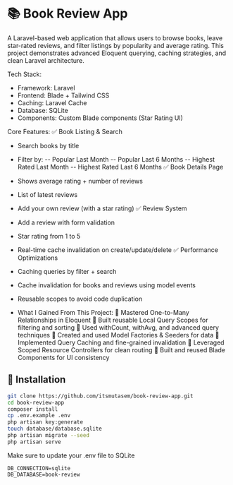 # 📚 Book Review App

A Laravel-based web application that allows users to browse books, leave star-rated reviews, and filter listings by popularity and average rating. This project demonstrates advanced Eloquent querying, caching strategies, and clean Laravel architecture.

Tech Stack:
- Framework: Laravel
- Frontend: Blade + Tailwind CSS
- Caching: Laravel Cache
- Database: SQLite
- Components: Custom Blade components (Star Rating UI)

Core Features:
✅ Book Listing & Search
- Search books by title
- Filter by:
-- Popular Last Month
-- Popular Last 6 Months
-- Highest Rated Last Month
-- Highest Rated Last 6 Months
✅ Book Details Page
- Shows average rating + number of reviews
- List of latest reviews
- Add your own review (with a star rating)
✅ Review System
- Add a review with form validation
- Star rating from 1 to 5
- Real-time cache invalidation on create/update/delete
✅ Performance Optimizations
- Caching queries by filter + search
- Cache invalidation for books and reviews using model events
- Reusable scopes to avoid code duplication

- What I Gained From This Project:
🔹 Mastered One-to-Many Relationships in Eloquent
 🔹 Built reusable Local Query Scopes for filtering and sorting
 🔹 Used withCount, withAvg, and advanced query techniques
 🔹 Created and used Model Factories & Seeders for data
 🔹 Implemented Query Caching and fine-grained invalidation
 🔹 Leveraged Scoped Resource Controllers for clean routing
 🔹 Built and reused Blade Components for UI consistency

## 📁 Installation

```bash
git clone https://github.com/itsmutasem/book-review-app.git
cd book-review-app
composer install
cp .env.example .env
php artisan key:generate
touch database/database.sqlite
php artisan migrate --seed
php artisan serve
```
Make sure to update your .env file to SQLite
```
DB_CONNECTION=sqlite
DB_DATABASE=book-review
```
